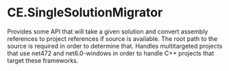 # CE.SingleSolutionMigrator

Provides some API that will take a given solution and convert assembly references to project references if source is available.  The root path to the source is required in order to determine that.  Handles multitargeted projects that use net472 and net6.0-windows in order to handle C++ projects that target these frameworks.
